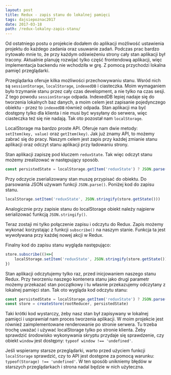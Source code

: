 ```yaml
---
layout: post
title: Redux - zapis stanu do lokalnej pamięci
tags: dajsiepoznac2017
date: 2017-03-18
path: /redux-lokalny-zapis-stanu/
---
```


Od ostatniego postu o projekcie dodałem do aplikacji możliwość ustawienia projektu do każdego zadania oraz usuwanie zadań. Podczas prac bardzo irytowało mnie to, że przy każdym odświeżeniu strony cały stan aplikacji był tracony. Aktualnie planuję rozwijać tylko część frontendową aplikacji, więc implementacja backendu nie wchodziła w grę. Z pomocą przychodzi lokalna pamięć przeglądarki.

<!--more-->

Przeglądarka oferuje kilka możliwości przechowywaniu stanu. Wsród nich są `sessionStorage`, `localStorage`, `indexedDB` i ciasteczka. Moim wymaganiem było trzymanie stanu przez cały czas development, a nie tylko na czas sesji. Z tego powodu `sessionStorage` odpada. IndexedDB lepiej nadaje się do tworzenia lokalnych baz danych, a moim celem jest zapisanie pojedynczego obiektu - przez to `indexedDB` również odpada. Stan aplikacji ma być dostępny tylko dla klienta i nie musi być wysyłany do serwera, więc ciasteczka też się nie nadają. Tak oto pozostał nam `localStorage`.

LocalStorage ma bardzo proste API. Oferuje nam dwie metody: `setItem(key, value)` oraz `getItem(key)`.
Jak już znamy API, to możemy zabrać się do pracy. Naszym celem jest zapis przy każdej zmianie stanu aplikacji oraz odczyt stanu aplikacji przy ładowaniu strony.

Stan aplikacji zapiszę pod kluczem `reduxState`.
Tak więc odczyt stanu możemy zrealizować w następujący sposób.

```javascript
const persistedState = localStorage.getItem('reduxState') ? JSON.parse(localStorage.getItem('reduxState')) : {}
```

Przy odczycie zserializowany stan muszę przypisać do obiektu. Do parsowania JSON używam funkcji `JSON.parse()`.
Poniżej kod do zapisu stanu.

```javascript
localStorage.setItem('reduxState', JSON.stringify(store.getState()))
```

Analogicznie przy zapisie stanu do localStorage obiekt należy najpierw serializować funkcją `JSON.stringify()`.

Teraz zostaji mi tylko połączenie zapisu i odczytu do Redux. Zapis możemy wykonać korzystając z funkcji `subscribe()` na naszym stanie. Funkcja ta jest wywoływana przy każdej nowej akcji w Redux.

Finalny kod do zapisu stanu wygląda następująco:

```javascript
store.subscribe(()=>{
    localStorage.setItem('reduxState', JSON.stringify(store.getState()))
})
```

Stan aplikacji odczytujemy tylko raz, przed inicjowaniem naszego stanu Redux. Przy tworzeniu naszego kontenera stanu jako drugi parametr możemy przekazać stan początkowy i tu własnie przekazujemy odczytany z lokalnej pamięci stan. Tak oto wygląda kod odczytu stanu:

```javascript
const persistedState = localStorage.getItem('reduxState') ? JSON.parse(localStorage.getItem('reduxState')) : {}
const store = createStore(rootReducer, persistedState)
```

Taki krótki kod wystarczy, żeby nasz stan był zapisywany w lokalnej pamięci i usprawniał nam proces tworzenia aplikacji. W moim projekcie jest również zaimplementowane renderowanie po stronie serwera. Tu trzeba trochę uważać i używać localStorage tylko po stronie klienta. Żeby sprawdzić środowisko wykonywania skryptu przydaje się sprawdzenie, czy obiekt `window` jest dostępny: `typeof window !== 'undefined'`.

Jeśli wspieramy starsze przeglądarki, warto przed użyciem funkcji `localStorage` sprawdzić, czy to API jest dostępne za pomocą warunku: `typeof(Storage) !== 'undefined'`. W ten sposób unikniemy błędów w starszych przeglądarkach i strona nadal będzie w nich użyteczna.
